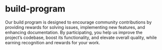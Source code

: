# build-program
Our build program is designed to encourage community contributions by providing rewards for solving issues, implementing new features, and enhancing documentation. By participating, you help us improve the project’s codebase, boost its functionality, and elevate overall quality, while earning recognition and rewards for your work.
